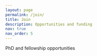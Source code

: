 ```yaml
---
layout: page
permalink: /join/
title: Join
description: Opportunities and funding
nav: true
nav_order: 5
---
```


PhD and fellowship opportunities